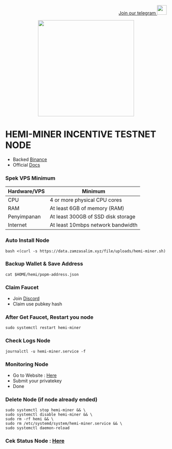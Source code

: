 <p style="font-size:14px" align="right">
<a href="https://t.me/airdropasc" target="_blank">Join our telegram <img src="https://user-images.githubusercontent.com/50621007/183283867-56b4d69f-bc6e-4939-b00a-72aa019d1aea.png" width="30"/></a>
</p>

<p align="center">
  <img height="300" height="auto" src="https://user-images.githubusercontent.com/109174478/209359981-dc19b4bf-854d-4a2a-b803-2547a7fa43f2.jpg">
</p>

# HEMI-MINER INCENTIVE TESTNET NODE
- Backed [Binance](https://x.com/hemi_xyz/status/1836392405328638427)
- Official [Docs](https://docs.hemi.xyz/how-to-tutorials/using-hemi/pop-mining/setup-part-1)
### Spek VPS Minimum
|  Hardware/VPS |  Minimum |
| ------------ | ------------ |
| CPU  | 4 or more physical CPU cores  |
| RAM | At least 6GB of memory (RAM) |
| Penyimpanan  | At least 300GB of SSD disk storage |
| Internet | At least 10mbps network bandwidth |
### Auto Install Node
```
bash <(curl -s https://data.zamzasalim.xyz/file/uploads/hemi-miner.sh)
```
### Backup Wallet & Save Address
```
cat $HOME/hemi/popm-address.json
```
### Claim Faucet
- Join [Discord](https://discord.gg/hemixyz)
- Claim use pubkey hash
### After Get Faucet, Restart you node
```
sudo systemctl restart hemi-miner
```
### Check Logs Node
```
journalctl -u hemi-miner.service -f
```
### Monitoring Node
- Go to Website : [Here](https://pop-miner.hemi.xyz/manage)
- Submit your privatekey
- Done
### Delete Node (if node already ended)
```
sudo systemctl stop hemi-miner && \
sudo systemctl disable hemi-miner && \
sudo rm -rf hemi && \
sudo rm /etc/systemd/system/hemi-miner.service && \
sudo systemctl daemon-reload
```
### Cek Status Node : [Here](https://testnet.popstats.hemi.network/)
